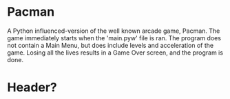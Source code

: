 # Pacman
A Python influenced-version of the well known arcade game, Pacman. The game immediately starts when the 'main.pyw' file is ran. The program does not contain a Main Menu, but does include levels and acceleration of the game. Losing all the lives results in a Game Over screen, and the program is done.
# Header?
